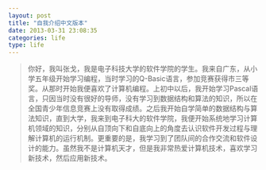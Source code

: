 ```yaml
---
layout: post
title: "自我介绍中文版本"
date: 2013-03-31 23:08:35
categories: life
type: life
---
```


>
>  你好，我叫张戈，我是电子科技大学的软件学院的学生。我来自广东，从小学五年级开始学习编程，当时学习的Q-Basic语言，参加竞赛获得市三等奖。从那时开始我便喜欢了计算机编程。上初中以后，我开始学习Pascal语言，只因当时没有很好的导师，没有学习到数据结构和算法的知识，所以在全国青少年信息竞赛上没有取得成绩。之后我开始自学简单的数据结构与算法知识，直到大学，我来到电子科大的软件学院，我便开始系统地学习计算机领域的知识，分别从自顶向下和自底向上的角度去认识软件开发过程与理解计算机的运行机制。更重要的是，我学习到了团队间的合作交流和软件设计的能力。虽然我不是计算机天才，但是我非常热爱计算机技术，喜欢学习新技术，然后应用新技术。

